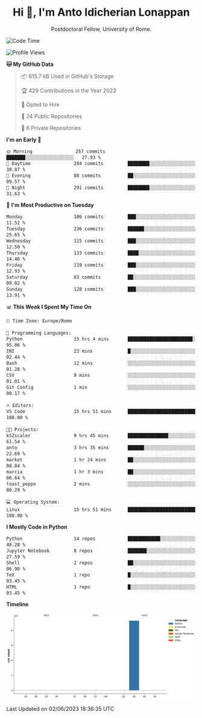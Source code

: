 
<h1 align="center">Hi 👋, I'm Anto Idicherian Lonappan</h1>
<p align="center">Postdoctoral Fellow, University of Rome. </p>


<!--START_SECTION:waka-->
![Code Time](http://img.shields.io/badge/Code%20Time-339%20hrs%2045%20mins-blue)

![Profile Views](http://img.shields.io/badge/Profile%20Views-1-blue)

**🐱 My GitHub Data** 

> 📦 615.7 kB Used in GitHub's Storage 
 > 
> 🏆 429 Contributions in the Year 2023
 > 
> 💼 Opted to Hire
 > 
> 📜 24 Public Repositories 
 > 
> 🔑 6 Private Repositories 
 > 
**I'm an Early 🐤** 

```text
🌞 Morning                257 commits         ███████░░░░░░░░░░░░░░░░░░   27.93 % 
🌆 Daytime                284 commits         ████████░░░░░░░░░░░░░░░░░   30.87 % 
🌃 Evening                88 commits          ██░░░░░░░░░░░░░░░░░░░░░░░   09.57 % 
🌙 Night                  291 commits         ████████░░░░░░░░░░░░░░░░░   31.63 % 
```
📅 **I'm Most Productive on Tuesday** 

```text
Monday                   106 commits         ███░░░░░░░░░░░░░░░░░░░░░░   11.52 % 
Tuesday                  236 commits         ██████░░░░░░░░░░░░░░░░░░░   25.65 % 
Wednesday                115 commits         ███░░░░░░░░░░░░░░░░░░░░░░   12.50 % 
Thursday                 133 commits         ████░░░░░░░░░░░░░░░░░░░░░   14.46 % 
Friday                   119 commits         ███░░░░░░░░░░░░░░░░░░░░░░   12.93 % 
Saturday                 83 commits          ██░░░░░░░░░░░░░░░░░░░░░░░   09.02 % 
Sunday                   128 commits         ███░░░░░░░░░░░░░░░░░░░░░░   13.91 % 
```


📊 **This Week I Spent My Time On** 

```text
🕑︎ Time Zone: Europe/Rome

💬 Programming Languages: 
Python                   15 hrs 4 mins       ████████████████████████░   95.06 % 
INI                      23 mins             █░░░░░░░░░░░░░░░░░░░░░░░░   02.44 % 
Bash                     12 mins             ░░░░░░░░░░░░░░░░░░░░░░░░░   01.28 % 
CSV                      9 mins              ░░░░░░░░░░░░░░░░░░░░░░░░░   01.01 % 
Git Config               1 min               ░░░░░░░░░░░░░░░░░░░░░░░░░   00.17 % 

🔥 Editors: 
VS Code                  15 hrs 51 mins      █████████████████████████   100.00 % 

🐱‍💻 Projects: 
kSZscaler                9 hrs 45 mins       ███████████████░░░░░░░░░░   61.54 % 
anto                     3 hrs 35 mins       ██████░░░░░░░░░░░░░░░░░░░   22.69 % 
market                   1 hr 24 mins        ██░░░░░░░░░░░░░░░░░░░░░░░   08.84 % 
marcia                   1 hr 3 mins         ██░░░░░░░░░░░░░░░░░░░░░░░   06.64 % 
toast_peppe              2 mins              ░░░░░░░░░░░░░░░░░░░░░░░░░   00.29 % 

💻 Operating System: 
Linux                    15 hrs 51 mins      █████████████████████████   100.00 % 
```

**I Mostly Code in Python** 

```text
Python                   14 repos            ████████████░░░░░░░░░░░░░   48.28 % 
Jupyter Notebook         8 repos             ███████░░░░░░░░░░░░░░░░░░   27.59 % 
Shell                    2 repos             ██░░░░░░░░░░░░░░░░░░░░░░░   06.90 % 
TeX                      1 repo              █░░░░░░░░░░░░░░░░░░░░░░░░   03.45 % 
HTML                     1 repo              █░░░░░░░░░░░░░░░░░░░░░░░░   03.45 % 
```



**Timeline**

![Lines of Code chart](https://raw.githubusercontent.com/antolonappan/antolonappan/main/assets/bar_graph.png)


 Last Updated on 02/06/2023 18:36:35 UTC
<!--END_SECTION:waka-->
